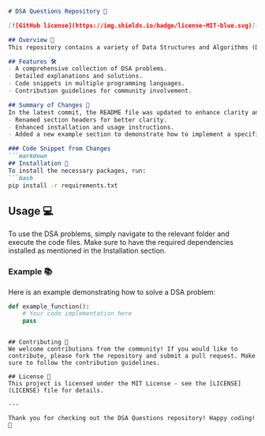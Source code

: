 ```markdown
# DSA Questions Repository 🚀

[![GitHub license](https://img.shields.io/badge/license-MIT-blue.svg)](LICENSE) ![GitHub stars](https://img.shields.io/github/stars/Shivanilarokar/DSA-Questions-?style=social)

## Overview 🌟
This repository contains a variety of Data Structures and Algorithms (DSA) problems designed to enhance your coding skills and algorithmic thinking. It serves as a resource for both beginners and experienced developers looking to practice and improve their understanding of DSA concepts.

## Features 🛠️
- A comprehensive collection of DSA problems.
- Detailed explanations and solutions.
- Code snippets in multiple programming languages.
- Contribution guidelines for community involvement.

## Summary of Changes 📜
In the latest commit, the README file was updated to enhance clarity and improve the overall presentation. Key changes include:
- Renamed section headers for better clarity.
- Enhanced installation and usage instructions.
- Added a new example section to demonstrate how to implement a specific DSA problem.

### Code Snippet from Changes
```markdown
## Installation 🔧
To install the necessary packages, run:
```bash
pip install -r requirements.txt
```

## Usage 💻
To use the DSA problems, simply navigate to the relevant folder and execute the code files. Make sure to have the required dependencies installed as mentioned in the Installation section.

### Example 📚
Here is an example demonstrating how to solve a DSA problem:
```python
def example_function():
    # Your code implementation here
    pass
```
```

## Contributing 🤝
We welcome contributions from the community! If you would like to contribute, please fork the repository and submit a pull request. Make sure to follow the contribution guidelines.

## License 📄
This project is licensed under the MIT License - see the [LICENSE](LICENSE) file for details.

---

Thank you for checking out the DSA Questions repository! Happy coding! 🎉
```